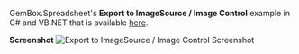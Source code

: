 GemBox.Spreadsheet's **Export to ImageSource / Image Control** example in C# and VB.NET that is available [here](https://www.gemboxsoftware.com/spreadsheet/examples/excel-imagesource-wpf/5202).

**Screenshot**
![Export to ImageSource / Image Control Screenshot](https://www.gemboxsoftware.com/Spreadsheet/Examples/Content/WPF/ExporttoImageSource_ImageControl/ExportToImageSource.png)